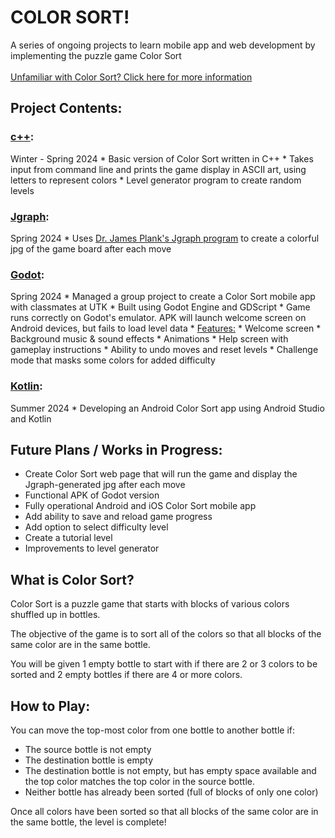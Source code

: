 # COLOR SORT!
A series of ongoing projects to learn mobile app and web development by implementing the puzzle game Color Sort<br><br>
[Unfamiliar with Color Sort? Click here for more information](#what-is-color-sort?)<br>

## Project Contents:
### __[c++](https://github.com/shannaw04/color_sort/tree/main/cpp):__ 
Winter - Spring 2024 
    * Basic version of Color Sort written in C++ 
    * Takes input from command line and prints the game display in ASCII art, using letters to represent colors
    * Level generator program to create random levels

### <u>[Jgraph](https://github.com/shannaw04/color_sort_jgraph/tree/fe5ff2453d1089a2ee664c1dc28ccedf509386b4)</u>: 
Spring 2024
    * Uses [Dr. James Plank's Jgraph program](https://web.eecs.utk.edu/~jplank/plank/jgraph/jgraph.html) to create a colorful jpg of the game board after each move

### <u>[Godot](https://github.com/cs340-24/color_sort/tree/e36a80262ff33a3144d8b7034370c7072463be76)</u>:
Spring 2024
    * Managed a group project to create a Color Sort mobile app with classmates at UTK 
    * Built using Godot Engine and GDScript
    * Game runs correctly on Godot's emulator. APK will launch welcome screen on Android devices, but fails to load level data
    * <u>Features:</u>
         * Welcome screen
         * Background music & sound effects
         * Animations
         * Help screen with gameplay instructions
         * Ability to undo moves and reset levels 
        * Challenge mode that masks some colors for added difficulty 

### <u>[Kotlin]()</u>:
Summer 2024
    * Developing an Android Color Sort app using Android Studio and Kotlin

## Future Plans / Works in Progress:
* Create Color Sort web page that will run the game and display the Jgraph-generated jpg after each move
* Functional APK of Godot version
* Fully operational Android and iOS Color Sort mobile app
* Add ability to save and reload game progress
* Add option to select difficulty level
* Create a tutorial level
* Improvements to level generator

## What is Color Sort?
Color Sort is a puzzle game that starts with blocks of various colors shuffled up in bottles. <br>

The objective of the game is to sort all of the colors so that all blocks of the same color are in the same bottle.<br>

You will be given 1 empty bottle to start with if there are 2 or 3 colors to be sorted and 2 empty bottles if there are 4 or more colors.

## How to Play:
You can move the top-most color from one bottle to another bottle if: 
* The source bottle is not empty
* The destination bottle is empty 
* The destination bottle is not empty, but has empty space available and the top color matches the top color in the source bottle.
* Neither bottle has already been sorted (full of blocks of only one color) <br>

Once all colors have been sorted so that all blocks of the same color are in the same bottle, the level is complete! 
